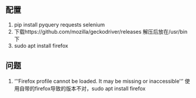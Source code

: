 ## 配置
1. pip install pyquery requests selenium
2. 下载https://github.com/mozilla/geckodriver/releases 解压后放在/usr/bin下
3. sudo apt install firefox 

## 问题
1. ‘’‘Firefox profile cannot be loaded. It may be missing or inaccessible’‘’
  使用自带的firefox导致的版本不对，sudo apt install firefox 

